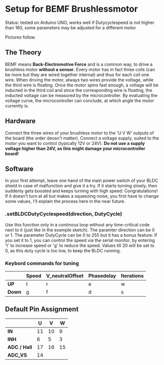 # Setup for BEMF Brushlessmotor

Status: tested on Arduino UNO, works well if Dutycyclespeed is not higher than 160, some parameters may be adjusted for a different motor

Pictures follow.


## The Theory
BEMF means **Back-Electromotive Force** and is a common way, to drive a brushless motor **without a sensor**.
Every motor has in fact three coils (can be more but they are wired together internal) and thus for each coil one wire. When driving the motor, always two wires provide the voltage, while the third wire is floating.
Once the motor spins fast enough, a voltage will be inducted in the third coil and since the corresponding wire is floating, the inducted voltage can be measured by the microcontroller. By evaluating the voltage curve, the microcontroller can conclude, at which angle the motor currently is.

## Hardware
Connect the three wires of your brushless motor to the 'U V W' outputs of the board (the order deosn't matter).
Connect a voltage supply, suited to the motor you want to control (typically 12V or 24V).
**Do not use a supply voltage higher than 24V, as this might damage your microcontroller board!**

## Software
In your first attempt, leave one hand of the main power switch of your BLDC shield in case of malfunction and give it a try.
If it starts turning slowly, then suddenly gets boosted and keeps turning with high speed: Congratulations!
If it doesn't turn at all but makes a squeezing noise, you first have to change some values, I'll explain the process here in the near future.

### .setBLDCDutyCyclespeed(direction, DutyCycle)
Use this function only in a continous loop without any time-critical code next to it (just like in the example sketch).
The paramter direction can be 0 or 1.
The parameter DutyCycle can be 0 to 255 but it has a bonus feature:
If you set it to 1, you can control the speed via the serial monitor, by entering 't' to increase speed or 'g' to reduce the speed.
Values till 20 will be set to 0, as this duty cycle is too low, to keep the BLDC running.

### Keybord commands for tuning
|            | **Speed** | **V_neutralOffset** | **Phasedelay** | **Iterations** |
|       ---|---|---|---|---|
|**UP**  |t|r|e|w|
|**Down**|g|f|d|s|


## Default Pin Assignment

|            | **U** | **V** | **W** |
|       ---|---|---|---|
|**IN**      | 11    | 10    | 9     |
|**INH**     | 6     | 5     | 3     |
|**ADC / Hall**| 17  | 16    | 15    |
|**ADC_VS** | 14 | | |

